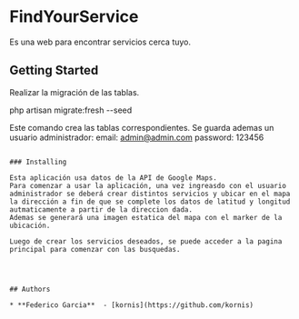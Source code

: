 # FindYourService

Es una web para encontrar servicios cerca tuyo.

## Getting Started

Realizar la migración de las tablas.

php artisan migrate:fresh --seed

Este comando crea las tablas correspondientes.
Se guarda ademas un usuario administrador:
email: admin@admin.com
password: 123456


```

### Installing

Esta aplicación usa datos de la API de Google Maps.
Para comenzar a usar la aplicación, una vez ingreasdo con el usuario administrador se deberá crear distintos servicios y ubicar en el mapa la dirección a fin de que se complete los datos de latitud y longitud autmaticamente a partir de la direccion dada.
Ademas se generará una imagen estatica del mapa con el marker de la ubicación.

Luego de crear los servicios deseados, se puede acceder a la pagina principal para comenzar con las busquedas.




## Authors

* **Federico Garcia**  - [kornis](https://github.com/kornis)



